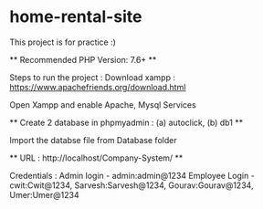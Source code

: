# home-rental-site

This project is for practice :)


** Recommended PHP Version: 7.6+ **

Steps to run the project :
Download xampp : https://www.apachefriends.org/download.html

Open Xampp and enable Apache, Mysql Services

** Create 2 database in phpmyadmin : (a) autoclick, (b) db1 **

Import the databse file from Database folder

** URL : http://localhost/Company-System/ **

Credentials : Admin login - admin:admin@1234 Employee Login - cwit:Cwit@1234, Sarvesh:Sarvesh@1234, Gourav:Gourav@1234, Umer:Umer@1234

